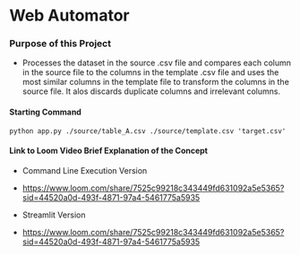 # Web Automator

### Purpose of this Project 
+ Processes the dataset in the source .csv file and compares each column in the source file to the columns in the template .csv file and uses the most similar columns in the template file to transform the columns in the source file. It alos discards duplicate columns and irrelevant columns.

#### Starting Command
```python app.py ./source/table_A.csv ./source/template.csv 'target.csv'```

#### Link to Loom Video Brief Explanation of the Concept
- Command Line Execution Version
+ https://www.loom.com/share/7525c99218c343449fd631092a5e5365?sid=44520a0d-493f-4871-97a4-5461775a5935

- Streamlit Version
+ https://www.loom.com/share/7525c99218c343449fd631092a5e5365?sid=44520a0d-493f-4871-97a4-5461775a5935